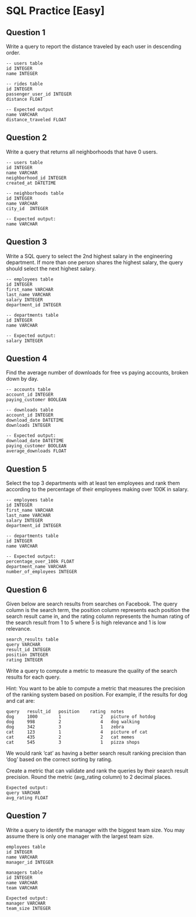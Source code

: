 # SQL Practice [Easy]

## Question 1
Write a query to report the distance traveled by each user in descending order.

```
-- users table
id INTEGER
name INTEGER
```

```
-- rides table
id INTEGER
passenger_user_id INTEGER
distance FLOAT
```

```
-- Expected output
name VARCHAR
distance_traveled FLOAT
```

## Question 2
Write a query that returns all neighborhoods that have 0 users.

```
-- users table
id INTEGER
name VARCHAR
neighborhood_id INTEGER
created_at DATETIME
```

```
-- neighborhoods table
id INTEGER
name VARCHAR
city_id  INTEGER
```

```
-- Expected output:
name VARCHAR
```

## Question 3
Write a SQL query to select the 2nd highest salary in the engineering
department. If more than one person shares the highest salary, the query
should select the next highest salary.

```
-- employees table
id INTEGER
first_name VARCHAR
last_name VARCHAR
salary INTEGER
department_id INTEGER
```

```
-- departments table
id INTEGER
name VARCHAR
```

```
-- Expected output:
salary INTEGER
```

## Question 4
Find the average number of downloads for free vs paying accounts, broken down by day.

```
-- accounts table
account_id INTEGER
paying_customer BOOLEAN
```
```
-- downloads table
account_id INTEGER
download_date DATETIME
downloads INTEGER
```
```
-- Expected output:
download_date DATETIME
paying_customer BOOLEAN
average_downloads FLOAT
```

## Question 5
Select the top 3 departments with at least ten employees and rank them according to the percentage of their employees making over 100K in salary.

```
-- employees table
id INTEGER
first_name VARCHAR
last_name VARCHAR
salary INTEGER
department_id INTEGER
```
```
-- departments table
id INTEGER
name VARCHAR
```
```
-- Expected output:
percentage_over_100k FLOAT
department_name VARCHAR
number_of_employees INTEGER
```

## Question 6
Given below are search results from searches on Facebook. The query column is the search term, the position column represents each position the search result came in, and the rating column represents the human rating of the search result from 1 to 5 where 5 is high relevance and 1 is low relevance.

```
search_results table
query VARCHAR
result_id INTEGER
position INTEGER
rating INTEGER
```

Write a query to compute a metric to measure the quality of the search results for each query.

Hint: You want to be able to compute a metric that measures the precision of the ranking system based on position. For example, if the results for dog and cat are:

```
query   result_id   position    rating  notes
dog     1000        1               2   picture of hotdog
dog     998         2               4   dog walking
dog     342         3               1   zebra
cat     123         1               4   picture of cat
cat     435         2               2   cat memes
cat     545         3               1   pizza shops
```
We would rank ‘cat’ as having a better search result ranking precision than ‘dog’ based on the correct sorting by rating.

Create a metric that can validate and rank the queries by their search result precision. Round the metric (avg_rating column) to 2 decimal places.

```
Expected output:
query VARCHAR
avg_rating FLOAT
```

## Question 7
Write a query to identify the manager with the biggest team size. You may assume there is only one manager with the largest team size.
```
employees table
id INTEGER
name VARCHAR
manager_id INTEGER
```
```
managers table
id INTEGER
name VARCHAR
team VARCHAR
```
```
Expected output:
manager VARCHAR
team_size INTEGER
```